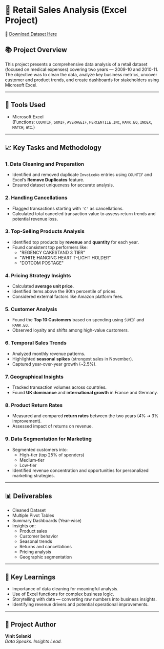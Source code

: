 # 🛒 Retail Sales Analysis (Excel Project)

📂 [Download Dataset Here](https://docs.google.com/spreadsheets/d/1p-kc4xwFjBFNELAdHTvZUOL8GwtzZxNF/edit?gid=1706596127#gid=1706596127)

## 📚 Project Overview
This project presents a comprehensive data analysis of a retail dataset (focused on medical expenses) covering two years — 2009-10 and 2010-11.  
The objective was to clean the data, analyze key business metrics, uncover customer and product trends, and create dashboards for stakeholders using Microsoft Excel.

---

## 🔧 Tools Used
- Microsoft Excel  
  (Functions: `COUNTIF`, `SUMIF`, `AVERAGEIF`, `PERCENTILE.INC`, `RANK.EQ`, `INDEX`, `MATCH`, etc.)

---

## 📈 Key Tasks and Methodology

### 1. Data Cleaning and Preparation
- Identified and removed duplicate `InvoiceNo` entries using `COUNTIF` and Excel’s **Remove Duplicates** feature.
- Ensured dataset uniqueness for accurate analysis.

### 2. Handling Cancellations
- Flagged transactions starting with `'C'` as cancellations.
- Calculated total canceled transaction value to assess return trends and potential revenue loss.

### 3. Top-Selling Products Analysis
- Identified top products by **revenue** and **quantity** for each year.
- Found consistent top performers like:
  - "REGENCY CAKESTAND 3 TIER"
  - "WHITE HANGING HEART T-LIGHT HOLDER"
  - "DOTCOM POSTAGE"
  
### 4. Pricing Strategy Insights
- Calculated **average unit price**.
- Identified items above the 90th percentile of prices.
- Considered external factors like Amazon platform fees.

### 5. Customer Analysis
- Found the **Top 10 Customers** based on spending using `SUMIF` and `RANK.EQ`.
- Observed loyalty and shifts among high-value customers.

### 6. Temporal Sales Trends
- Analyzed monthly revenue patterns.
- Highlighted **seasonal spikes** (strongest sales in November).
- Captured year-over-year growth (~2.5%).

### 7. Geographical Insights
- Tracked transaction volumes across countries.
- Found **UK dominance** and **international growth** in France and Germany.

### 8. Product Return Rates
- Measured and compared **return rates** between the two years (4% ➔ 3% improvement).
- Assessed impact of returns on revenue.

### 9. Data Segmentation for Marketing
- Segmented customers into:
  - High-tier (top 25% of spenders)
  - Medium-tier
  - Low-tier
- Identified revenue concentration and opportunities for personalized marketing strategies.

---

## 📊 Deliverables
- Cleaned Dataset
- Multiple Pivot Tables
- Summary Dashboards (Year-wise)
- Insights on:
  - Product sales
  - Customer behavior
  - Seasonal trends
  - Returns and cancellations
  - Pricing analysis
  - Geographic segmentation

---

## 🎯 Key Learnings
- Importance of data cleaning for meaningful analysis.
- Use of Excel functions for complex business logic.
- Storytelling with data — converting raw numbers into business insights.
- Identifying revenue drivers and potential operational improvements.

---

## 📌 Project Author
**Vinit Solanki**  
_Data Speaks. Insights Lead._
